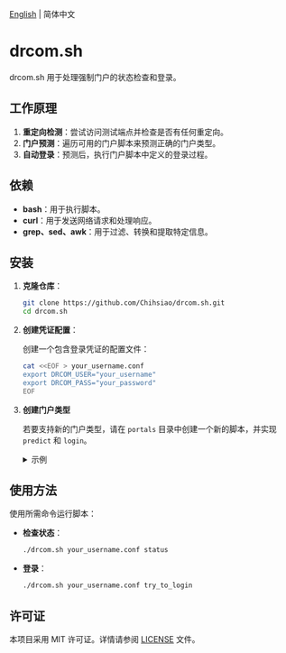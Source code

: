 [English](README.md) | 简体中文

# drcom.sh

drcom.sh 用于处理强制门户的状态检查和登录。

## 工作原理

1. **重定向检测**：尝试访问测试端点并检查是否有任何重定向。
2. **门户预测**：遍历可用的门户脚本来预测正确的门户类型。
3. **自动登录**：预测后，执行门户脚本中定义的登录过程。

## 依赖

- **bash**：用于执行脚本。
- **curl**：用于发送网络请求和处理响应。
- **grep、sed、awk**：用于过滤、转换和提取特定信息。

## 安装

1. **克隆仓库**：

   ```bash
   git clone https://github.com/Chihsiao/drcom.sh.git
   cd drcom.sh
   ```

2. **创建凭证配置**：

   创建一个包含登录凭证的配置文件：

   ```bash
   cat <<EOF > your_username.conf
   export DRCOM_USER="your_username"
   export DRCOM_PASS="your_password"
   EOF
   ```

3. **创建门户类型**

   若要支持新的门户类型，请在 `portals` 目录中创建一个新的脚本，并实现 `predict` 和 `login`。

   <details>
   <summary>示例</summary>

   ```bash
   case "$1" in
     "predict")
       # 查看 drcom.sh 以获取更多变量和函数
       @match "$redirect_url" -E '^http://example\.com/login\b'
     ;;
     "login")
       _request -X POST "http://example.com/login" \
           --url-encoded "username=$DRCOM_USER" \
           --url-encoded "password=$DRCOM_PASS" \
           -o /dev/null
     ;;
   esac
   ```
   </details>

## 使用方法

使用所需命令运行脚本：

- **检查状态**：

  ```bash
  ./drcom.sh your_username.conf status
  ```

- **登录**：

  ```bash
  ./drcom.sh your_username.conf try_to_login
  ```

## 许可证

本项目采用 MIT 许可证。详情请参阅 [LICENSE](LICENSE) 文件。
